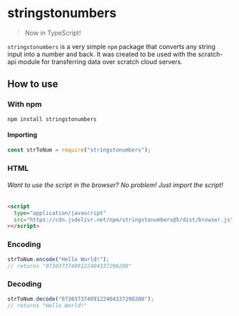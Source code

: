 # stringstonumbers

> Now in TypeScript!

`stringstonumbers` is a very simple `npm` package that converts any string input into a number and back. It was created to be used with the scratch-api module for transferring data over scratch cloud servers.

## How to use

### With npm

`npm install stringstonumbers`

#### Importing

```javascript
const strToNum = require("stringstonumbers");
```

### HTML

###### Want to use the script in the browser? No problem! Just import the script!

```html
<script
  type="application/javascript"
  src="https://cdn.jsdelivr.net/npm/stringstonumbers@5/dist/browser.js"
></script>
```

### Encoding

```javascript
strToNum.encode("Hello World!");
// returns "07303737409122404337296200"
```

### Decoding

```javascript
strToNum.decode("07303737409122404337296200");
// returns "Hello World!"
```
